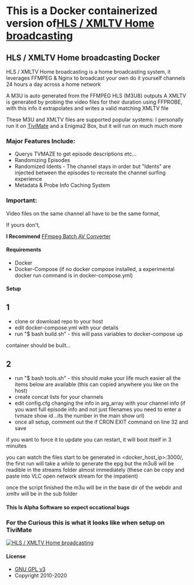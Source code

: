 # This is a Docker containerized version of[HLS / XMLTV Home broadcasting](https://github.com/deanochips/HLS-XMLTV---Home-Broadcasting)

## HLS / XMLTV Home broadcasting Docker

HLS / XMLTV Home broadcasting is a home broadcasting system, it leverages FFMPEG & Nginx to broadcast your own do it yourself channels 24 hours a day across a home network

A M3U is auto generated from the FFMPEG HLS (M3U8) outputs
A XMLTV is generated by probing the video files for their duration using FFPROBE, with this info it extrapolates and writes a valid matching XMLTV file

These M3U and XMLTV files are supported popular systems: 
I personally run it on [TiviMate](https://play.google.com/store/apps/details?id=ar.tvplayer.tv&hl=en_GB) and a Enigma2 Box, but it will run on much much more

### Major Features Include:

* Querys TVMAZE to get episode descriptions etc...
* Randomizing Episodes
* Randomized Idents - The channel stays in order but "Idents" are injected between the episodes to recreate the channel surfing experience 
* Metadata & Probe Info Caching System

### Important:

Video files on the same channel all have to be the same format,

If yours don't,

**I Recommend**
[FFmpeg Batch AV Converter](https://sourceforge.net/projects/ffmpeg-batch/)

#### Requirements

* Docker
* Docker-Compose 
(if no docker compose installed, a experimental docker run command is in docker-compose.yml)

#### Setup

## 1 
* clone or download repo to your host
* edit docker-compose.yml with your details
* run "$ bash build.sh" - this will pass variables to docker-compose up

container should be built...


## 2
* run "$ bash tools.sh" - this should make your life much easier all the items below are available (this can copied anywhere you like on the host)
* create concat lists for your channels
* edit config.cfg changing the info in arg_array with your channel info (if you want full episode info and not just filenames you need to enter a tvmaze show id...its the number in the main show url)
* once all setup, comment out the if CRON EXIT command on line 32 and save

if you want to force it to update you can restart, it will boot itself in 3 minuites

you can watch the files start to be generated in <docker_host_ip>:3000/, the first run will take a while to generate the epg but the m3u8 will be readible in the streams folder almost immediately (these can be copy and paste into VLC open network stream for the impatient) 

once the script finished the m3u will be in the base dir of the webdir and xmltv will be in the sub folder


#### This Is Alpha Software so expect occational bugs

### For the Curious this is what it looks like when setup on TiviMate
[![HLS / XMLTV Home broadcasting](https://img.youtube.com/vi/_mWtT-z2smU/0.jpg)](https://www.youtube.com/watch?v=_mWtT-z2smU)


#### License


* [GNU GPL v3](http://www.gnu.org/licenses/gpl.html)
* Copyright 2010-2020
